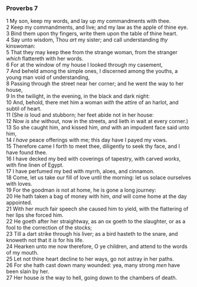 ### Proverbs 7

1 My son, keep my words, and lay up my commandments with thee.  
2 Keep my commandments, and live; and my law as the apple of thine eye.  
3 Bind them upon thy fingers, write them upon the table of thine heart.  
4 Say unto wisdom, Thou *art* my sister; and call understanding *thy* kinswoman:  
5 That they may keep thee from the strange woman, from the stranger *which* flattereth with her words.  
6 For at the window of my house I looked through my casement,  
7 And beheld among the simple ones, I discerned among the youths, a young man void of understanding,  
8 Passing through the street near her corner; and he went the way to her house,  
9 In the twilight, in the evening, in the black and dark night:  
10 And, behold, there met him a woman *with* the attire of an harlot, and subtil of heart.  
11 (She *is* loud and stubborn; her feet abide not in her house:  
12 Now *is she* without, now in the streets, and lieth in wait at every corner.)  
13 So she caught him, and kissed him, *and* with an impudent face said unto him,  
14 *I have* peace offerings with me; this day have I payed my vows.  
15 Therefore came I forth to meet thee, diligently to seek thy face, and I have found thee.  
16 I have decked my bed with coverings of tapestry, with carved *works*, with fine linen of Egypt.  
17 I have perfumed my bed with myrrh, aloes, and cinnamon.  
18 Come, let us take our fill of love until the morning: let us solace ourselves with loves.  
19 For the goodman *is* not at home, he is gone a long journey:  
20 He hath taken a bag of money with him, *and* will come home at the day appointed.  
21 With her much fair speech she caused him to yield, with the flattering of her lips she forced him.  
22 He goeth after her straightway, as an ox goeth to the slaughter, or as a fool to the correction of the stocks;  
23 Till a dart strike through his liver; as a bird hasteth to the snare, and knoweth not that it *is* for his life.  
24 Hearken unto me now therefore, O ye children, and attend to the words of my mouth.  
25 Let not thine heart decline to her ways, go not astray in her paths.  
26 For she hath cast down many wounded: yea, many strong *men* have been slain by her.  
27 Her house *is* the way to hell, going down to the chambers of death.  
